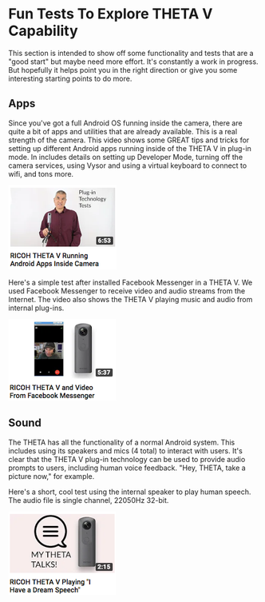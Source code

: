 # Fun Tests To Explore THETA V Capability

This section is intended to show off some functionality and tests that are a "good start" but maybe need more effort. It's constantly a work in progress. But hopefully it helps point you in the right direction or give you some interesting starting points to do more. 

## Apps

Since you've got a full Android OS funning inside the camera, there are quite a bit of apps and utilities that are already available. This is a real strength of the camera. This video shows some GREAT tips and tricks for setting up different Android apps running inside of the THETA V in plug-in mode. In includes details on setting up Developer Mode, turning off the camera services, using Vysor and using a virtual keyboard to connect to wifi, and tons more. 

[![](img/fun/youtubeicon-apps.png)](https://www.youtube.com/watch?v=UxKTV5WAqSA)

Here's a simple test after installed Facebook Messenger in a THETA V. We used Facebook Messenger to receive video and audio streams from the Internet. The video also shows the  THETA V playing music and audio from internal plug-ins.

[![](img/fun/youtubeicon-facebook.png)](https://www.youtube.com/watch?v=6NYnHdfQh0c)

## Sound

The THETA has all the functionality of a normal Android system. This includes using its speakers and mics (4 total) to interact with users. It's clear that the THETA V plug-in technology can be used to provide audio prompts to users, including human voice feedback. "Hey, THETA, take a picture now," for example.

Here's a short, cool test using the internal speaker to play human speech. The audio file is single channel, 22050Hz 32-bit.  

[![](img/fun/youtubeicon-speech.png)](https://www.youtube.com/watch?v=AeebH7ONTkg)

